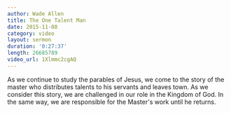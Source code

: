 ```yaml
---
author: Wade Allen
title: The One Talent Man
date: 2015-11-08
category: video
layout: sermon
duration: '0:27:37' 
length: 26685789
video_url: 1Xlmmc2cgAQ
---
```


As we continue to study the parables of Jesus, we come to the story of the master who distributes talents to his servants and leaves town. As we consider this story, we are challenged in our role in the Kingdom of God. In the same way, we are responsible for the Master's work until he returns.

